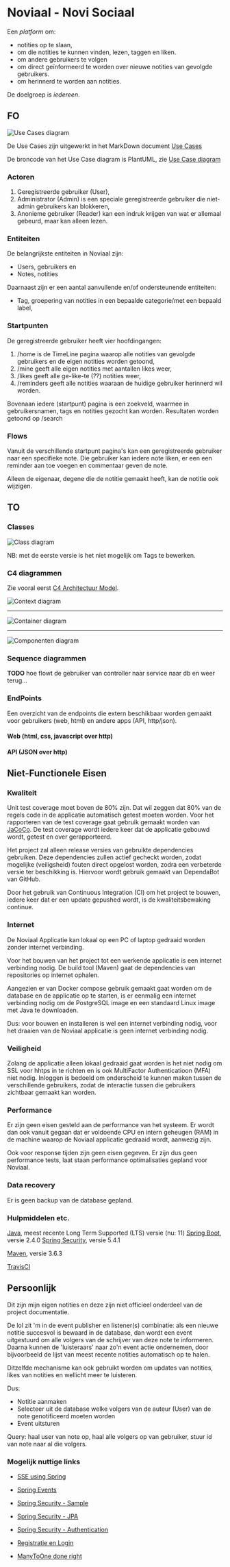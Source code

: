 # Noviaal - Novi Sociaal

Een *platform* om:

* notities op te slaan,
* om die notities te kunnen vinden, lezen, taggen en liken.
* om andere gebruikers te volgen
* om direct geïnformeerd te worden over nieuwe notities van gevolgde gebruikers.
* om herinnerd te worden aan notities.

De doelgroep is *iedereen*.

## FO

![Use Cases diagram](documentatie/FO/use-cases.png)

De Use Cases zijn uitgewerkt in het MarkDown document [Use Cases](./document/FO/use-cases.md)

De broncode van het Use Case diagram is PlantUML, zie [Use Case diagram](https://plantuml.com/use-case-diagram)

### Actoren

1. Geregistreerde gebruiker (User),
2. Administrator (Admin) is een speciale geregistreerde gebruiker die niet-admin gebruikers kan blokkeren,
3. Anonieme gebruiker (Reader) kan een indruk krijgen van wat er allemaal gebeurd, maar kan alleen lezen.

### Entiteiten

De belangrijkste entiteiten in Noviaal zijn:

* Users, gebruikers en
* Notes, notities

Daarnaast zijn er een aantal aanvullende en/of ondersteunende entiteiten:

* Tag, groepering van notities in een bepaalde categorie/met een bepaald label,


### Startpunten

De geregistreerde gebruiker heeft vier hoofdingangen:

1. /home is de TimeLine pagina waarop alle notities van gevolgde gebruikers en de eigen notities worden getoond,
2. /mine geeft alle eigen notities met aantallen likes weer,
3. /likes geeft alle ge-like-te (??) notities weer,
4. /reminders geeft alle notities waaraan de huidige gebruiker herinnerd wil worden.

Bovenaan iedere (startpunt) pagina is een zoekveld, waarmee in gebruikersnamen, tags en notities gezocht kan worden.
Resultaten worden getoond op /search

### Flows

Vanuit de verschillende startpunt pagina's kan een geregistreerde gebruiker naar een specifieke note.
Die gebruiker kan iedere note liken, er een een reminder aan toe voegen en commentaar geven de note.

Alleen de eigenaar, degene die de notitie gemaakt heeft, kan de notitie ook wijzigen.

## TO

### Classes

![Class diagram](documentatie/TO/class-diagram.png)

NB: met de eerste versie is het niet mogelijk om Tags te bewerken.

### C4 diagrammen

Zie vooral eerst [C4 Architectuur Model](https://c4model.com).

![Context diagram](documentatie/FO/c4-context-diagram.png)

---

![Container diagram](documentatie/FO/c4-container-diagram.png)

---

![Componenten diagram](documentatie/TO/c4-component-diagram.png)

### Sequence diagrammen

__TODO__ hoe flowt de gebruiker van controller naar service naar db en weer terug...

### EndPoints

Een overzicht van de endpoints die extern beschikbaar worden gemaakt voor gebruikers (web, html) en andere apps (API, http/json).

#### Web (html, css, javascript over http)


#### API (JSON over http)

####

## Niet-Functionele Eisen

### Kwaliteit

Unit test coverage moet boven de 80% zijn. Dat wil zeggen dat 80% van de regels code in de applicatie automatisch getest moeten worden.
Voor het rapporteren van de test coverage gaat gebruik gemaakt worden van [JaCoCo](https://www.eclemma.org/jacoco/). De test coverage wordt iedere keer dat de applicatie gebouwd wordt, getest en over gerapporteerd.

Het project zal alleen release versies van gebruikte dependencies gebruiken. Deze dependencies zullen actief gecheckt worden, zodat mogelijke (veiligsheid) fouten direct opgelost worden, zodra een verbeterde versie ter beschikking is. Hiervoor wordt gebruik gemaakt van DependaBot van GitHub.

Door het gebruik van Continuous Integration (CI) om het project te bouwen, iedere keer dat er een update gepushed wordt, is de kwaliteitsbewaking continue.

### Internet

De Noviaal Applicatie kan lokaal op een PC of laptop gedraaid worden zonder internet verbinding.

Voor het bouwen van het project tot een werkende applicatie is een internet verbinding nodig. De build tool (Maven) gaat de dependencies van repositories op internet ophalen.

Aangezien er van Docker compose gebruik gemaakt gaat worden om de database en de applicatie op te starten, is er eenmalig
een internet verbinding nodig om de PostgreSQL image en een standaard Linux image met Java te downloaden.

Dus: voor bouwen en installeren is wel een internet verbinding nodig, voor het draaien van de Noviaal applicatie is geen internet verbinding nodig.

### Veiligheid

Zolang de applicatie alleen lokaal gedraaid gaat worden is het niet nodig om SSL voor hhtps in te richten en is ook MultiFactor Authenticatioon (MFA) niet nodig.
Inloggen is bedoeld om onderscheid te kunnen maken tussen de verschillende gebruikers, zodat de interactie tussen die gebruikers zichtbaar gemaakt kan worden.

### Performance

Er zijn geen eisen gesteld aan de performance van het systeem. Er wordt dan ook vanuit gegaan dat er voldoende CPU en intern geheugen (RAM) in de machine waarop de Noviaal applicatie gedraaid wordt, aanwezig zijn.

Ook voor response tijden zijn geen eisen gegeven. Er zijn dus geen performance tests, laat staan performance optimalisaties gepland voor Noviaal.

### Data recovery

Er is geen backup van de database gepland.

### Hulpmiddelen etc.

[Java](https://jdk.java.net/11/), meest recente Long Term Supported (LTS) versie (nu: 11)
[Spring Boot](https://spring.io/projects/spring-boot), versie 2.4.0
[Spring Security](https://spring.io/projects/spring-security), versie 5.4.1

[Maven](https://maven.apache.org), versie 3.6.3

[TravisCI](https://travis-ci.com/getting_started)

## Persoonlijk

Dit zijn mijn eigen notities en deze zijn niet officieel onderdeel van de project documentatie.

De lol zit 'm in de event publisher en listener(s) combinatie: als een nieuwe notitie succesvol is bewaard in de database,
dan wordt een event uitgestuurd om alle volgers van de schrijver van deze note te informeren.
Daarna kunnen de 'luisteraars' naar zo'n event actie ondernemen, door bijvoorbeeld de lijst van meest recente notities automatisch op te halen.

Ditzelfde mechanisme kan ook gebruikt worden om updates van notities, likes van notities en wellicht meer te luisteren.

Dus:
* Notitie aanmaken
* Selecteer uit de database welke volgers van de auteur (User) van de note genotificeerd moeten worden
* Event uitsturen

Query: haal user van note op, haal alle volgers op van gebruiker, stuur id van note naar al die volgers.

### Mogelijk nuttige links

- [SSE using Spring](https://dzone.com/articles/server-sent-events-using-spring)
- [Spring Events](https://www.baeldung.com/spring-events)
- [Spring Security - Sample](https://github.com/spring-projects/spring-security/blob/5.4.1/samples/boot/helloworld/)
- [Spring Security - JPA](https://www.codejava.net/frameworks/spring-boot/spring-boot-security-authentication-with-jpa-hibernate-and-mysql)
- [Spring Security - Authentication](https://docs.spring.io/spring-security/site/docs/5.4.1/reference/html5/#servlet-authentication)
- [Registratie en Login](https://medium.com/@kamer.dev/spring-boot-user-registration-and-login-43a33ea19745)

- [ManyToOne done right](https://vladmihalcea.com/the-best-way-to-map-a-onetomany-association-with-jpa-and-hibernate/)
